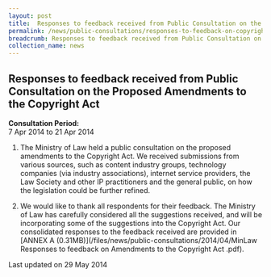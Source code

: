 ```yaml
---
layout: post
title:  Responses to feedback received from Public Consultation on the Proposed Amendments to the Copyright Act
permalink: /news/public-consultations/responses-to-feedback-on-copyright-act-2014/
breadcrumb: Responses to feedback received from Public Consultation on the Proposed Amendments to the Copyright Act
collection_name: news
---
```


Responses to feedback received from Public Consultation on the Proposed Amendments to the Copyright Act
---
**Consultation Period:**  
7 Apr 2014 to 21 Apr 2014


1. The Ministry of Law held a public consultation on the proposed amendments to the Copyright Act.  We received submissions from various sources, such as content industry groups, technology companies (via industry associations), internet service providers, the Law Society and other IP practitioners and the general public, on how the legislation could be further refined.


2. We would like to thank all respondents for their feedback.  The Ministry of Law has carefully considered all the suggestions received, and will be incorporating some of the suggestions into the Copyright Act.  Our consolidated responses to the feedback received are provided in  [ANNEX A (0.31MB)](/files/news/public-consultations/2014/04/MinLaw Responses to feedback on Amendments to the Copyright Act .pdf).


<p class="right-side-updated">Last updated on 29 May 2014
</p>
